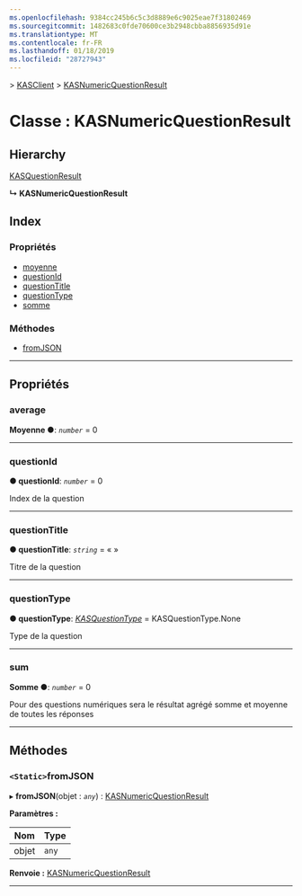 ```yaml
---
ms.openlocfilehash: 9384cc245b6c5c3d8889e6c9025eae7f31802469
ms.sourcegitcommit: 1482683c0fde70600ce3b2948cbba8856935d91e
ms.translationtype: MT
ms.contentlocale: fr-FR
ms.lasthandoff: 01/18/2019
ms.locfileid: "28727943"
---
```

[](../README.md) > [KASClient](../modules/kasclient.md) > [KASNumericQuestionResult](../classes/kasclient.kasnumericquestionresult.md)

# <a name="class-kasnumericquestionresult"></a>Classe : KASNumericQuestionResult

## <a name="hierarchy"></a>Hierarchy

 [KASQuestionResult](kasclient.kasquestionresult.md)

**↳ KASNumericQuestionResult**

## <a name="index"></a>Index

### <a name="properties"></a>Propriétés

* [moyenne](kasclient.kasnumericquestionresult.md#average)
* [questionId](kasclient.kasnumericquestionresult.md#questionid)
* [questionTitle](kasclient.kasnumericquestionresult.md#questiontitle)
* [questionType](kasclient.kasnumericquestionresult.md#questiontype)
* [somme](kasclient.kasnumericquestionresult.md#sum)
### <a name="methods"></a>Méthodes

* [fromJSON](kasclient.kasnumericquestionresult.md#fromjson)

---

## <a name="properties"></a>Propriétés

<a id="average"></a>

###  <a name="average"></a>average

**Moyenne ●**: *`number`* = 0

___

<a id="questionid"></a>

###  <a name="questionid"></a>questionId

**● questionId**: *`number`* = 0

Index de la question

___

<a id="questiontitle"></a>

###  <a name="questiontitle"></a>questionTitle

**● questionTitle**: *`string`* = « »

Titre de la question

___

<a id="questiontype"></a>

###  <a name="questiontype"></a>questionType

**● questionType**: *[KASQuestionType](../enums/kasclient.kasquestiontype.md)* = KASQuestionType.None

Type de la question

___

<a id="sum"></a>

###  <a name="sum"></a>sum

**Somme ●**: *`number`* = 0

Pour des questions numériques sera le résultat agrégé somme et moyenne de toutes les réponses

___

## <a name="methods"></a>Méthodes

<a id="fromjson"></a>

### <a name="static-fromjson"></a>`<Static>`fromJSON

▸ **fromJSON**(objet : *`any`*) : [KASNumericQuestionResult](kasclient.kasnumericquestionresult.md)

**Paramètres :**

| Nom | Type |
| ------ | ------ |
| objet | `any` |

**Renvoie :** [KASNumericQuestionResult](kasclient.kasnumericquestionresult.md)

___

